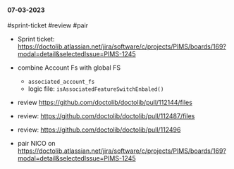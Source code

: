 #### 07-03-2023

#sprint-ticket #review #pair 

- Sprint ticket: https://doctolib.atlassian.net/jira/software/c/projects/PIMS/boards/169?modal=detail&selectedIssue=PIMS-1245

- combine Account Fs with global FS
	- `associated_account_fs`
	- logic file: `isAssociatedFeatureSwitchEnbaled()`
- review https://github.com/doctolib/doctolib/pull/112144/files
- review: https://github.com/doctolib/doctolib/pull/112487/files
- review: https://github.com/doctolib/doctolib/pull/112496
- pair NICO on https://doctolib.atlassian.net/jira/software/c/projects/PIMS/boards/169?modal=detail&selectedIssue=PIMS-1245